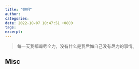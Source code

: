 ```yaml
---
title: "姚明"
author: 
categories: 
date: 2022-10-07 10:47:51 +0800
tags: 
excerpt: 
---
```






>每一天我都竭尽全力，没有什么是我后悔自己没有尽力的事情。










## Misc





